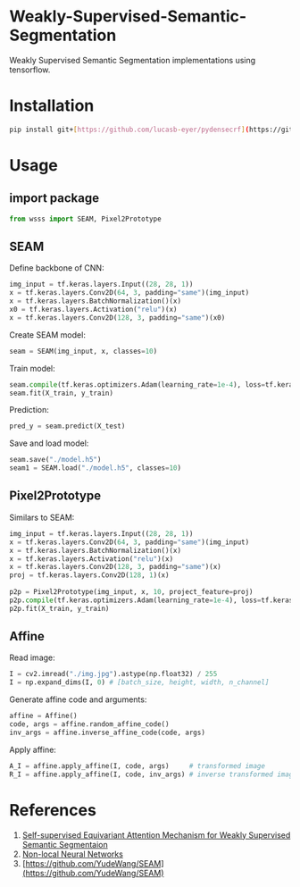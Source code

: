 # Weakly-Supervised-Semantic-Segmentation
Weakly Supervised Semantic Segmentation implementations using tensorflow.

# Installation
```bash
pip install git+[https://github.com/lucasb-eyer/pydensecrf](https://github.com/kthfan/Weakly-Supervised-Semantic-Segmentation.git
```

# Usage

## import package
```python
from wsss import SEAM, Pixel2Prototype
```

## SEAM
Define backbone of CNN:
```python
img_input = tf.keras.layers.Input((28, 28, 1))
x = tf.keras.layers.Conv2D(64, 3, padding="same")(img_input)
x = tf.keras.layers.BatchNormalization()(x)
x0 = tf.keras.layers.Activation("relu")(x)
x = tf.keras.layers.Conv2D(128, 3, padding="same")(x0)
```

Create SEAM model:
```python
seam = SEAM(img_input, x, classes=10)
```

Train model:
```python
seam.compile(tf.keras.optimizers.Adam(learning_rate=1e-4), loss=tf.keras.losses.categorical_crossentropy, metrics=['accuracy'])
seam.fit(X_train, y_train)
```

Prediction:
```python
pred_y = seam.predict(X_test)
```


Save and load model:
```python
seam.save("./model.h5")
seam1 = SEAM.load("./model.h5", classes=10)
```

## Pixel2Prototype
Similars to SEAM:
```python
img_input = tf.keras.layers.Input((28, 28, 1))
x = tf.keras.layers.Conv2D(64, 3, padding="same")(img_input)
x = tf.keras.layers.BatchNormalization()(x)
x = tf.keras.layers.Activation("relu")(x)
x = tf.keras.layers.Conv2D(128, 3, padding="same")(x)
proj = tf.keras.layers.Conv2D(128, 1)(x)
        
p2p = Pixel2Prototype(img_input, x, 10, project_feature=proj)
p2p.compile(tf.keras.optimizers.Adam(learning_rate=1e-4), loss=tf.keras.losses.categorical_crossentropy, metrics=['accuracy'])
p2p.fit(X_train, y_train)

```

## Affine
Read image:

```python
I = cv2.imread("./img.jpg").astype(np.float32) / 255
I = np.expand_dims(I, 0) # [batch_size, height, width, n_channel]
```

Generate affine code and arguments:
```python
affine = Affine()
code, args = affine.random_affine_code()
inv_args = affine.inverse_affine_code(code, args)
```

Apply affine:
```python
A_I = affine.apply_affine(I, code, args)     # transformed image
R_I = affine.apply_affine(I, code, inv_args) # inverse transformed image
```


# References
1. [Self-supervised Equivariant Attention Mechanism for Weakly Supervised Semantic Segmentaion](https://openaccess.thecvf.com/content_CVPR_2020/papers/Wang_Self-Supervised_Equivariant_Attention_Mechanism_for_Weakly_Supervised_Semantic_Segmentation_CVPR_2020_paper.pdf)
2. [Non-local Neural Networks](https://openaccess.thecvf.com/content_cvpr_2018/papers/Wang_Non-Local_Neural_Networks_CVPR_2018_paper.pdf)
3. [https://github.com/YudeWang/SEAM](https://github.com/YudeWang/SEAM) 
